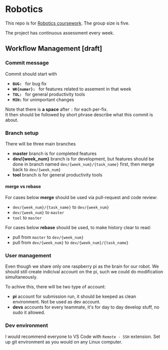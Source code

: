 # Robotics

This repo is for [Robotics coursework](https://www.doc.ic.ac.uk/~ajd/Robotics/). The group size is five.

The project has continuous assessment every week.

## Workflow Management [draft]

### Commit message

Commit should start with

* __`BUG: `__ for bug fix
* __`WK{numer}: `__ for features related to assement in that week
* __`TOL: `__ for general productivity tools
* __`MIN:`__ for unimportant changes

Note that there is __a space__ after `:` for each per-fix. \
It then should be followed by short phrase describe what this commit is about.

### Branch setup

There will be three main branches

* __master__ branch is for completed features
* __dev/{week_num}__ branch is for development, but features should be done in branch named `dev/{week_num}/{task_name}` first, then merge back to `dev/{week_num}`
* __tool__ branch is for general productivity tools

#### merge vs rebase

For cases below __merge__ should be used via pull-request and code review:

* `dev/{week_num}/{task_name}` to `dev/{week_num}`
* `dev/{week_num}`  to `master` 
* `tool` to `master`

For cases below __rebase__ should be used, to make history clear to read:

* pull from `master` to `dev/{week_num}`
* pull from `dev/{week_num}` to `dev/{week_num}/{task_name}`

### User management

Even though we share only one raspberry pi as the brain for our robot. We should still create indicival account on the pi, such we could do modification simultaneously.

To achive this, there will be two type of account:

* __pi__ account for submission run, it should be keeped as clean environment. Not be used as dev account.
* __devs__ accounts for every teammate, it's for day to day develop stuff, no sudo it allowed.

### Dev environment

I would recommend everyone to VS Code with `Remote - SSH` extension. Set up git environment as you would on any Linux computer.
